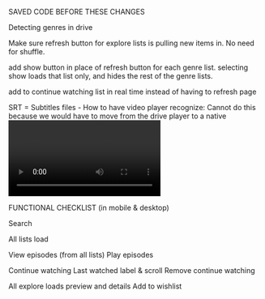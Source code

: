 SAVED CODE BEFORE THESE CHANGES

Detecting genres in drive

Make sure refresh button for explore lists is pulling new items in. No need for shuffle.

add show button in place of refresh button for each genre list. selecting show loads that list only, and hides the rest of the genre lists.

add to continue watching list in real time instead of having to refresh page

SRT = Subtitles files - How to have video player recognize: Cannot do this because we would have to move from the drive player to a native <video> player, which requires drive to be public. Only way to do this would be:
Mux them in (burn or embed into the file)
	•	Use something like FFmpeg to merge subs directly into the MP4 as a caption track.
	•	Google Drive might then expose the CC button in their player.
	•	Downside: you have to re-encode every file that needs captions.



FUNCTIONAL CHECKLIST (in mobile & desktop)

Search

All lists load

View episodes (from all lists)
Play episodes

Continue watching
Last watched label & scroll
Remove continue watching

All explore loads preview and details
Add to wishlist
